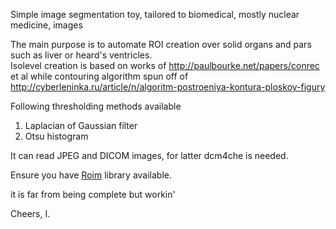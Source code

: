 
Simple image segmentation toy, tailored to biomedical, mostly nuclear medicine, images

The main purpose is to automate ROI creation over solid organs and pars such as liver or heard's ventricles.    
Isolevel creation is based on works of http://paulbourke.net/papers/conrec et al
while contouring algorithm spun off of 
http://cyberleninka.ru/article/n/algoritm-postroeniya-kontura-ploskoy-figury

Following thresholding methods available
1. Laplacian of Gaussian filter 
2. Otsu histogram              

It can read JPEG and DICOM images, for latter dcm4che is needed. 

Ensure you have [Roim](https://github.com/ivli/roim) library available.   

it is far from being complete but workin' 

Cheers,
I.
